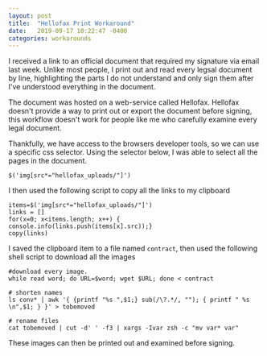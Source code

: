 ```yaml
---
layout: post
title:  "Hellofax Print Workaround"
date:   2019-09-17 10:22:47 -0400
categories: workarounds
---
```



I received a link to an official document that required my signature
via email last week. Unlike most people, I print out and read every
legsal document by line, highlighting the parts I do not understand and only 
sign them after I've understood everything in the  document.

The document was hosted on a web-service called Hellofax. Hellofax doesn't
provide a way to print out or export the document before signing, this workflow
doesn't work for people like me who carefully examine every legal document.

Thankfully, we have access to the browsers developer tools, so we can use a
specific css selector. Using the selector below, I was able to select all
the pages in the document.

```
$('img[src*="hellofax_uploads/"]')

``` 

I then used the following script to copy all the links to my clipboard

```
items=$('img[src*="hellofax_uploads/"]')
links = []
for(x=0; x<items.length; x++) { console.info(links.push(items[x].src));}
copy(links)
```

I saved the clipboard item to a file named `contract`, then used the following 
shell script to download all the images

```
#download every image.
while read word; do URL=$word; wget $URL; done < contract

# shorten names
ls conv* | awk '{ {printf "%s ",$1;} sub(/\?.*/, ""); { printf " %s \n",$1; } }' > tobemoved

# rename files
cat tobemoved | cut -d' ' -f3 | xargs -Ivar zsh -c "mv var* var"
```

These images can then be printed out and examined before signing.




